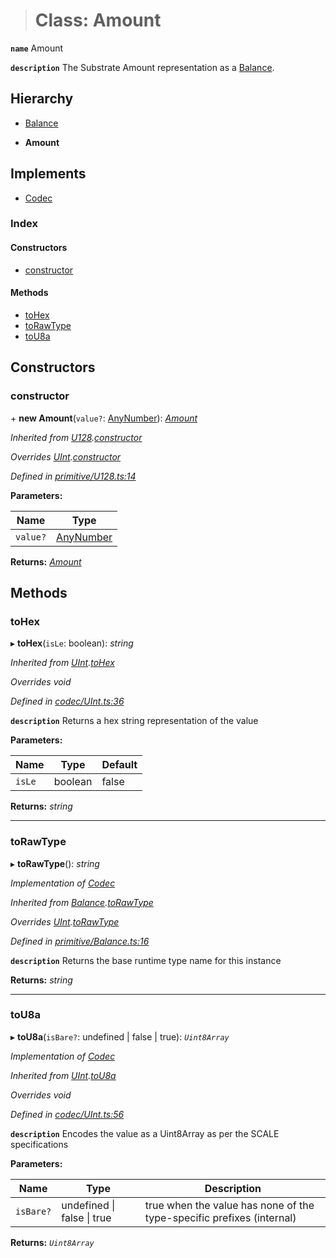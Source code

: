 > # Class: Amount

**`name`** Amount

**`description`** 
The Substrate Amount representation as a [Balance](_primitive_balance_.balance.md).

## Hierarchy

  * [Balance](_primitive_balance_.balance.md)

  * **Amount**

## Implements

* [Codec](../interfaces/_types_.codec.md)

### Index

#### Constructors

* [constructor](_type_amount_.amount.md#constructor)

#### Methods

* [toHex](_type_amount_.amount.md#tohex)
* [toRawType](_type_amount_.amount.md#torawtype)
* [toU8a](_type_amount_.amount.md#tou8a)

## Constructors

###  constructor

\+ **new Amount**(`value?`: [AnyNumber](../modules/_types_.md#anynumber)): *[Amount](_type_amount_.amount.md)*

*Inherited from [U128](_primitive_u128_.u128.md).[constructor](_primitive_u128_.u128.md#constructor)*

*Overrides [UInt](_codec_uint_.uint.md).[constructor](_codec_uint_.uint.md#constructor)*

*Defined in [primitive/U128.ts:14](https://github.com/polkadot-js/api/blob/6e42db3/packages/types/src/primitive/U128.ts#L14)*

**Parameters:**

Name | Type |
------ | ------ |
`value?` | [AnyNumber](../modules/_types_.md#anynumber) |

**Returns:** *[Amount](_type_amount_.amount.md)*

## Methods

###  toHex

▸ **toHex**(`isLe`: boolean): *string*

*Inherited from [UInt](_codec_uint_.uint.md).[toHex](_codec_uint_.uint.md#tohex)*

*Overrides void*

*Defined in [codec/UInt.ts:36](https://github.com/polkadot-js/api/blob/6e42db3/packages/types/src/codec/UInt.ts#L36)*

**`description`** Returns a hex string representation of the value

**Parameters:**

Name | Type | Default |
------ | ------ | ------ |
`isLe` | boolean | false |

**Returns:** *string*

___

###  toRawType

▸ **toRawType**(): *string*

*Implementation of [Codec](../interfaces/_types_.codec.md)*

*Inherited from [Balance](_primitive_balance_.balance.md).[toRawType](_primitive_balance_.balance.md#torawtype)*

*Overrides [UInt](_codec_uint_.uint.md).[toRawType](_codec_uint_.uint.md#torawtype)*

*Defined in [primitive/Balance.ts:16](https://github.com/polkadot-js/api/blob/6e42db3/packages/types/src/primitive/Balance.ts#L16)*

**`description`** Returns the base runtime type name for this instance

**Returns:** *string*

___

###  toU8a

▸ **toU8a**(`isBare?`: undefined | false | true): *`Uint8Array`*

*Implementation of [Codec](../interfaces/_types_.codec.md)*

*Inherited from [UInt](_codec_uint_.uint.md).[toU8a](_codec_uint_.uint.md#tou8a)*

*Overrides void*

*Defined in [codec/UInt.ts:56](https://github.com/polkadot-js/api/blob/6e42db3/packages/types/src/codec/UInt.ts#L56)*

**`description`** Encodes the value as a Uint8Array as per the SCALE specifications

**Parameters:**

Name | Type | Description |
------ | ------ | ------ |
`isBare?` | undefined \| false \| true | true when the value has none of the type-specific prefixes (internal)  |

**Returns:** *`Uint8Array`*